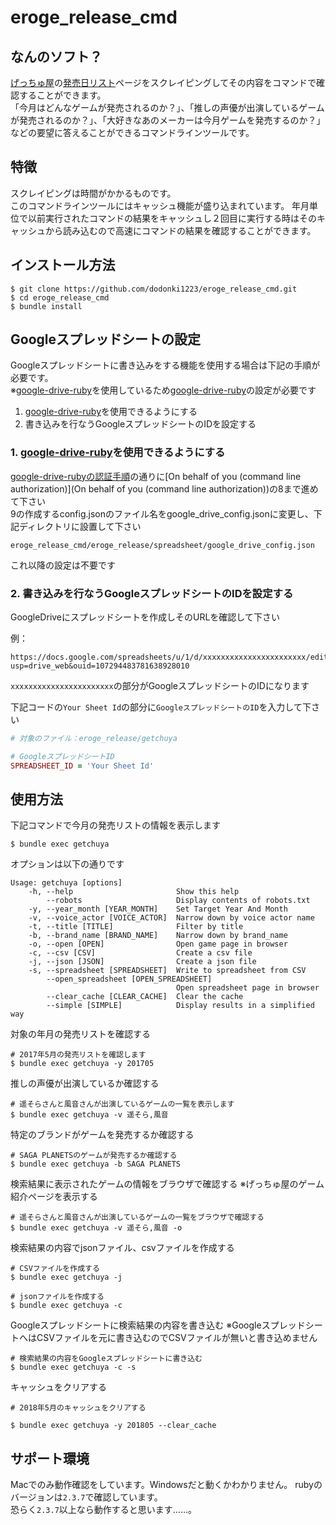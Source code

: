 # eroge_release_cmd

## なんのソフト？
  
[げっちゅ屋](http://www.getchu.com/top.html?gc=gc)の[発売日リスト](http://www.getchu.com/all/price.html?genre=pc_soft&year=2019&month=3&gage=&gall=all)ページをスクレイピングしてその内容をコマンドで確認することができます。  
「今月はどんなゲームが発売されるのか？」、「推しの声優が出演しているゲームが発売されるのか？」、「大好きなあのメーカーは今月ゲームを発売するのか？」などの要望に答えることができるコマンドラインツールです。  

## 特徴

スクレイピングは時間がかかるものです。  
このコマンドラインツールにはキャッシュ機能が盛り込まれています。
年月単位で以前実行されたコマンドの結果をキャッシュし２回目に実行する時はそのキャッシュから読み込むので高速にコマンドの結果を確認することができます。

## インストール方法

```shell
$ git clone https://github.com/dodonki1223/eroge_release_cmd.git
$ cd eroge_release_cmd
$ bundle install
```

## Googleスプレッドシートの設定

Googleスプレッドシートに書き込みをする機能を使用する場合は下記の手順が必要です。  
※[google-drive-ruby](https://github.com/gimite/google-drive-ruby)を使用しているため[google-drive-ruby](https://github.com/gimite/google-drive-ruby)の設定が必要です

1. [google-drive-ruby](https://github.com/gimite/google-drive-ruby)を使用できるようにする
2. 書き込みを行なうGoogleスプレッドシートのIDを設定する

### 1. [google-drive-ruby](https://github.com/gimite/google-drive-ruby)を使用できるようにする 

[google-drive-rubyの認証手順](https://github.com/gimite/google-drive-ruby/blob/master/doc/authorization.md#authorization)の通りに[On behalf of you (command line authorization)](On behalf of you (command line authorization))の8まで進めて下さい  
9の作成するconfig.jsonのファイル名をgoogle_drive_config.jsonに変更し、下記ディレクトリに設置して下さい  

```
eroge_release_cmd/eroge_release/spreadsheet/google_drive_config.json
```

これ以降の設定は不要です

### 2. 書き込みを行なうGoogleスプレッドシートのIDを設定する

GoogleDriveにスプレッドシートを作成しそのURLを確認して下さい

例：
```
https://docs.google.com/spreadsheets/u/1/d/xxxxxxxxxxxxxxxxxxxxxxx/edit?usp=drive_web&ouid=107294483781638928010
```

`xxxxxxxxxxxxxxxxxxxxxxx`の部分がGoogleスプレッドシートのIDになります


下記コードの`Your Sheet Id`の部分に`GoogleスプレッドシートのID`を入力して下さい


```ruby
# 対象のファイル：eroge_release/getchuya

# GoogleスプレッドシートID
SPREADSHEET_ID = 'Your Sheet Id'
```

## 使用方法

下記コマンドで今月の発売リストの情報を表示します

```shell
$ bundle exec getchuya
```

オプションは以下の通りです

```shell
Usage: getchuya [options]
    -h, --help                       Show this help
        --robots                     Display contents of robots.txt
    -y, --year_month [YEAR_MONTH]    Set Target Year And Month
    -v, --voice_actor [VOICE_ACTOR]  Narrow down by voice actor name
    -t, --title [TITLE]              Filter by title
    -b, --brand_name [BRAND_NAME]    Narrow down by brand_name
    -o, --open [OPEN]                Open game page in browser
    -c, --csv [CSV]                  Create a csv file
    -j, --json [JSON]                Create a json file
    -s, --spreadsheet [SPREADSHEET]  Write to spreadsheet from CSV
        --open_spreadsheet [OPEN_SPREADSHEET]
                                     Open spreadsheet page in browser
        --clear_cache [CLEAR_CACHE]  Clear the cache
        --simple [SIMPLE]            Display results in a simplified way
```

対象の年月の発売リストを確認する

```shell
# 2017年5月の発売リストを確認します
$ bundle exec getchuya -y 201705
```

推しの声優が出演しているか確認する

```shell
# 遥そらさんと風音さんが出演しているゲームの一覧を表示します
$ bundle exec getchuya -v 遥そら,風音
```

特定のブランドがゲームを発売するか確認する

```shell
# SAGA PLANETSのゲームが発売するか確認する
$ bundle exec getchuya -b SAGA PLANETS
```

検索結果に表示されたゲームの情報をブラウザで確認する
※げっちゅ屋のゲーム紹介ページを表示する

```shell
# 遥そらさんと風音さんが出演しているゲームの一覧をブラウザで確認する 
$ bundle exec getchuya -v 遥そら,風音 -o
```

検索結果の内容でjsonファイル、csvファイルを作成する

```shell
# CSVファイルを作成する
$ bundle exec getchuya -j

# jsonファイルを作成する
$ bundle exec getchuya -c
```

Googleスプレッドシートに検索結果の内容を書き込む
※GoogleスプレッドシートへはCSVファイルを元に書き込むのでCSVファイルが無いと書き込めません

```shell
# 検索結果の内容をGoogleスプレッドシートに書き込む
$ bundle exec getchuya -c -s
```

キャッシュをクリアする

```shell
# 2018年5月のキャッシュをクリアする

$ bundle exec getchuya -y 201805 --clear_cache
```

## サポート環境

Macでのみ動作確認をしています。Windowsだと動くかわかりません。
rubyのバージョンは`2.3.7`で確認しています。  
恐らく`2.3.7`以上なら動作すると思います……。
